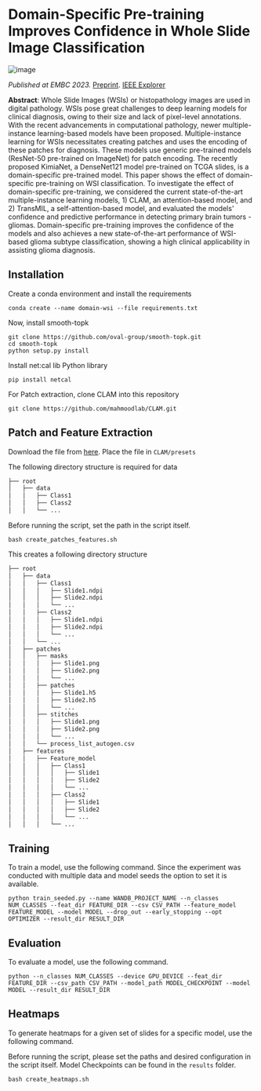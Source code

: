 # Domain-Specific Pre-training Improves Confidence in Whole Slide Image Classification
![image](https://github.com/soham-chitnis10/WSI-domain-specific/assets/77532586/3fed2964-99a7-42be-baac-265cc125aaf7)

*Published at EMBC 2023.* [Preprint](https://arxiv.org/abs/2302.09833v2). [IEEE Explorer](https://ieeexplore.ieee.org/document/10340659)

**Abstract**: Whole Slide Images (WSIs) or histopathology images are used in digital pathology. WSIs pose great challenges to deep learning models for clinical diagnosis, owing to their size and lack of pixel-level annotations. With the recent advancements in computational pathology, newer multiple-instance learning-based models have been proposed. Multiple-instance learning for WSIs necessitates creating patches and uses the encoding of these patches for diagnosis. These models use generic pre-trained models (ResNet-50 pre-trained on ImageNet) for patch encoding. The recently proposed KimiaNet, a DenseNet121 model pre-trained on TCGA slides, is a domain-specific pre-trained model. This paper shows the effect of domain-specific pre-training on WSI classification. To investigate the effect of domain-specific pre-training, we considered the current state-of-the-art multiple-instance learning models, 1) CLAM, an attention-based model, and 2) TransMIL, a self-attention-based model, and evaluated the models' confidence and predictive performance in detecting primary brain tumors - gliomas. Domain-specific pre-training improves the confidence of the models and also achieves a new state-of-the-art performance of WSI-based glioma subtype classification, showing a high clinical applicability in assisting glioma diagnosis.


## Installation

Create a conda environment and install the requirements

```shell
conda create --name domain-wsi --file requirements.txt
```

Now, install smooth-topk

```shell
git clone https://github.com/oval-group/smooth-topk.git
cd smooth-topk
python setup.py install
```

Install net:cal lib Python library

```shell
pip install netcal
```

For Patch extraction, clone CLAM into this repository

```shell
git clone https://github.com/mahmoodlab/CLAM.git
```

## Patch and Feature Extraction

Download the file from [here](https://drive.google.com/file/d/17e-83Ge9fWByoVBCYH4YXATIwCepEPMB/view?usp=sharing). Place the file in `CLAM/presets`

The following directory structure is required for data


```bash
├── root
│   ├── data
│   │   ├── Class1
│   │   ├── Class2
│   │   └── ...
```
Before running the script, set the path in the script itself.

```shell
bash create_patches_features.sh
```

This creates a following directory structure

```bash
├── root
│   ├── data
│   │   ├── Class1
│   │   │   ├── Slide1.ndpi
│   │   │   ├── Slide2.ndpi
│   │   │   └── ...
│   │   ├── Class2
│   │   │   ├── Slide1.ndpi
│   │   │   ├── Slide2.ndpi
│   │   │   └── ...
│   │   └── ...
│   ├── patches
│   │   ├── masks
│   │   │   ├── Slide1.png
│   │   │   ├── Slide2.png
│   │   │   └── ...
│   │   ├── patches
│   │   │   ├── Slide1.h5
│   │   │   ├── Slide2.h5
│   │   │   └── ...
│   │   ├── stitches
│   │   │   ├── Slide1.png
│   │   │   ├── Slide2.png
│   │   │   └── ...
│   │   └── process_list_autogen.csv
│   ├── features
│   │   ├── Feature_model
│   │   │   ├── Class1
│   │   │   │   ├── Slide1
│   │   │   │   ├── Slide2
│   │   │   │   └── ...
│   │   │   ├── Class2
│   │   │   │   ├── Slide1
│   │   │   │   ├── Slide2
│   │   │   │   └── ...
│   │   │   └── ...
```

## Training

To train a model, use the following command. Since the experiment was conducted with multiple data and model seeds the option to set it is available.

```shell
python train_seeded.py --name WANDB_PROJECT_NAME --n_classes NUM_CLASSES --feat_dir FEATURE_DIR --csv CSV_PATH --feature_model FEATURE_MODEL --model MODEL --drop_out --early_stopping --opt OPTIMIZER --result_dir RESULT_DIR
```

## Evaluation

To evaluate a model, use the following command.

```shell
python --n_classes NUM_CLASSES --device GPU_DEVICE --feat_dir FEATURE_DIR --csv_path CSV_PATH --model_path MODEL_CHECKPOINT --model MODEL --result_dir RESULT_DIR
```

## Heatmaps

To generate heatmaps for a given set of slides for a specific model, use the following command.

Before running the script, please set the paths and desired configuration in the script itself. Model Checkpoints can be found in the `results` folder.

```shell
bash create_heatmaps.sh
```
